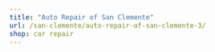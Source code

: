 ```yaml
---
title: "Auto Repair of San Clemente"
url: /san-clemente/auto-repair-of-san-clemente-3/
shop: car repair
---
```

